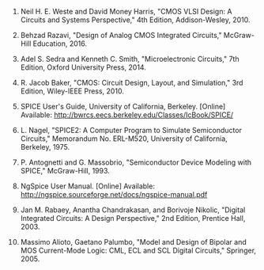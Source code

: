 1. Neil H. E. Weste and David Money Harris, "CMOS VLSI Design: A Circuits and Systems Perspective," 4th Edition, Addison-Wesley, 2010.

2. Behzad Razavi, "Design of Analog CMOS Integrated Circuits," McGraw-Hill Education, 2016.

3. Adel S. Sedra and Kenneth C. Smith, "Microelectronic Circuits," 7th Edition, Oxford University Press, 2014.

4. R. Jacob Baker, "CMOS: Circuit Design, Layout, and Simulation," 3rd Edition, Wiley-IEEE Press, 2010.

5. SPICE User's Guide, University of California, Berkeley. [Online] Available: http://bwrcs.eecs.berkeley.edu/Classes/IcBook/SPICE/

6. L. Nagel, "SPICE2: A Computer Program to Simulate Semiconductor Circuits," Memorandum No. ERL-M520, University of California, Berkeley, 1975.

7. P. Antognetti and G. Massobrio, "Semiconductor Device Modeling with SPICE," McGraw-Hill, 1993.

8. NgSpice User Manual. [Online] Available: http://ngspice.sourceforge.net/docs/ngspice-manual.pdf

9. Jan M. Rabaey, Anantha Chandrakasan, and Borivoje Nikolic, "Digital Integrated Circuits: A Design Perspective," 2nd Edition, Prentice Hall, 2003.

10. Massimo Alioto, Gaetano Palumbo, "Model and Design of Bipolar and MOS Current-Mode Logic: CML, ECL and SCL Digital Circuits," Springer, 2005.
